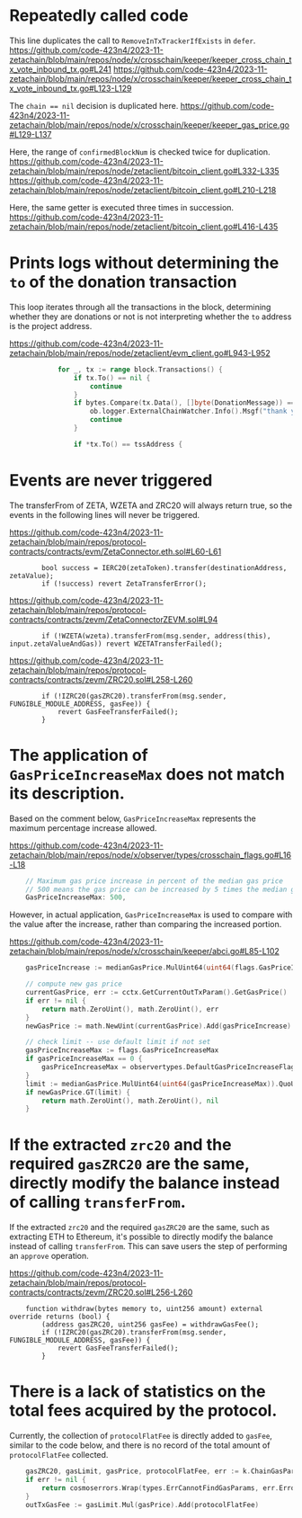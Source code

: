 # Repeatedly called code

This line duplicates the call to `RemoveInTxTrackerIfExists` in `defer`.
https://github.com/code-423n4/2023-11-zetachain/blob/main/repos/node/x/crosschain/keeper/keeper_cross_chain_tx_vote_inbound_tx.go#L241
https://github.com/code-423n4/2023-11-zetachain/blob/main/repos/node/x/crosschain/keeper/keeper_cross_chain_tx_vote_inbound_tx.go#L123-L129

The `chain == nil` decision is duplicated here.
https://github.com/code-423n4/2023-11-zetachain/blob/main/repos/node/x/crosschain/keeper/keeper_gas_price.go#L129-L137

Here, the range of `confirmedBlockNum` is checked twice for duplication.
https://github.com/code-423n4/2023-11-zetachain/blob/main/repos/node/zetaclient/bitcoin_client.go#L332-L335
https://github.com/code-423n4/2023-11-zetachain/blob/main/repos/node/zetaclient/bitcoin_client.go#L210-L218

Here, the same getter is executed three times in succession.
https://github.com/code-423n4/2023-11-zetachain/blob/main/repos/node/zetaclient/bitcoin_client.go#L416-L435

# Prints logs without determining the `to` of the donation transaction

This loop iterates through all the transactions in the block, determining whether they are donations or not is not interpreting whether the `to` address is the project address.

https://github.com/code-423n4/2023-11-zetachain/blob/main/repos/node/zetaclient/evm_client.go#L943-L952
```go
			for _, tx := range block.Transactions() {
				if tx.To() == nil {
					continue
				}
				if bytes.Compare(tx.Data(), []byte(DonationMessage)) == 0 {
					ob.logger.ExternalChainWatcher.Info().Msgf("thank you rich folk for your donation!: %s", tx.Hash().Hex())
					continue
				}

				if *tx.To() == tssAddress {
```

# Events are never triggered

The transferFrom of ZETA, WZETA and ZRC20 will always return true, so the events in the following lines will never be triggered.

https://github.com/code-423n4/2023-11-zetachain/blob/main/repos/protocol-contracts/contracts/evm/ZetaConnector.eth.sol#L60-L61
```solidity
        bool success = IERC20(zetaToken).transfer(destinationAddress, zetaValue);
        if (!success) revert ZetaTransferError();
```

https://github.com/code-423n4/2023-11-zetachain/blob/main/repos/protocol-contracts/contracts/zevm/ZetaConnectorZEVM.sol#L94
```solidity
        if (!WZETA(wzeta).transferFrom(msg.sender, address(this), input.zetaValueAndGas)) revert WZETATransferFailed();
```

https://github.com/code-423n4/2023-11-zetachain/blob/main/repos/protocol-contracts/contracts/zevm/ZRC20.sol#L258-L260
```solidity
        if (!IZRC20(gasZRC20).transferFrom(msg.sender, FUNGIBLE_MODULE_ADDRESS, gasFee)) {
            revert GasFeeTransferFailed();
        }
```

# The application of `GasPriceIncreaseMax` does not match its description.

Based on the comment below, `GasPriceIncreaseMax` represents the maximum percentage increase allowed.

https://github.com/code-423n4/2023-11-zetachain/blob/main/repos/node/x/observer/types/crosschain_flags.go#L16-L18
```go
	// Maximum gas price increase in percent of the median gas price
	// 500 means the gas price can be increased by 5 times the median gas price at most
	GasPriceIncreaseMax: 500,
```

However, in actual application, `GasPriceIncreaseMax` is used to compare with the value after the increase, rather than comparing the increased portion.

https://github.com/code-423n4/2023-11-zetachain/blob/main/repos/node/x/crosschain/keeper/abci.go#L85-L102
```go
	gasPriceIncrease := medianGasPrice.MulUint64(uint64(flags.GasPriceIncreasePercent)).QuoUint64(100)

	// compute new gas price
	currentGasPrice, err := cctx.GetCurrentOutTxParam().GetGasPrice()
	if err != nil {
		return math.ZeroUint(), math.ZeroUint(), err
	}
	newGasPrice := math.NewUint(currentGasPrice).Add(gasPriceIncrease)

	// check limit -- use default limit if not set
	gasPriceIncreaseMax := flags.GasPriceIncreaseMax
	if gasPriceIncreaseMax == 0 {
		gasPriceIncreaseMax = observertypes.DefaultGasPriceIncreaseFlags.GasPriceIncreaseMax
	}
	limit := medianGasPrice.MulUint64(uint64(gasPriceIncreaseMax)).QuoUint64(100)
	if newGasPrice.GT(limit) {
		return math.ZeroUint(), math.ZeroUint(), nil
	}
```

# If the extracted `zrc20` and the required `gasZRC20` are the same, directly modify the balance instead of calling `transferFrom`.

If the extracted `zrc20` and the required `gasZRC20` are the same, such as extracting ETH to Ethereum, it's possible to directly modify the balance instead of calling `transferFrom`. This can save users the step of performing an `approve` operation.

https://github.com/code-423n4/2023-11-zetachain/blob/main/repos/protocol-contracts/contracts/zevm/ZRC20.sol#L256-L260
```solidity
    function withdraw(bytes memory to, uint256 amount) external override returns (bool) {
        (address gasZRC20, uint256 gasFee) = withdrawGasFee();
        if (!IZRC20(gasZRC20).transferFrom(msg.sender, FUNGIBLE_MODULE_ADDRESS, gasFee)) {
            revert GasFeeTransferFailed();
        }
```

# There is a lack of statistics on the total fees acquired by the protocol.

Currently, the collection of `protocolFlatFee` is directly added to `gasFee`, similar to the code below, and there is no record of the total amount of `protocolFlatFee` collected.

```go
	gasZRC20, gasLimit, gasPrice, protocolFlatFee, err := k.ChainGasParams(ctx, chainID)
	if err != nil {
		return cosmoserrors.Wrap(types.ErrCannotFindGasParams, err.Error())
	}
	outTxGasFee := gasLimit.Mul(gasPrice).Add(protocolFlatFee)
```
